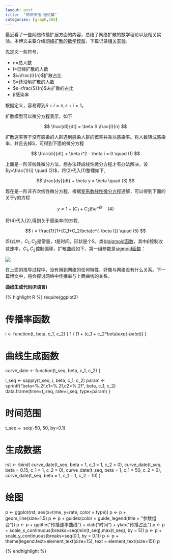 ```yaml
---
layout: post
title:  "网络传播-理论篇"
categories: [graph,SNS]
---
```


最近看了一些网络传播扩展方面的内容，总结了网络扩散的数学理论以及相关实验。本博文主要介绍[网络扩散的数学模型][2]，下篇记录[相关实验][4]。

先定义一些符号，

* n=总人数
* I=已经扩散的人数
* $i=\frac{I}{n}$扩散占比
* S=还没哟扩散的人数
* $s=\frac{S}{n}$未扩散的占比
* $\beta$感染率

根据定义，容易得到$S+I=n,s+i=1$。

扩散模型可以微分方程表示，如下

$$
	\frac{dI}{dt} = \beta S \frac{I}{n}
$$

扩散速率等于没有感染的人群遇到感染人群的概率并乘以感染率。将人数转成感染率，并且去掉S，可得到下面的微分方程

$$
	\frac{di}{dt} + \beta i^2 - \beta i = 0 \quad (1)
$$

上面是一阶非线性微分方法，想办法转成线性微分方程才有办法解决，设$y=\frac{1}{i} \quad (2)$，将(2)代入(1)整理如下,

$$
	\frac{dy}{dt} + \beta y = \beta \quad (3)
$$

现在是一阶非齐次线性微分方程，根据[变系数线性微分方程][1]通解，可以得到下面的关于y的方程

$$
	y=1+(C_1+C_2\beta)e^{-\beta t} \quad (4)
$$

将(4)代入(2),得到关于感染率$i$的方程,

$$
	i = \frac{1}{1+(C_1+C_2\beta)e^{-\beta t}} \quad (5)
$$

(5)式中，$C_1,C_2$是常量，$t$是时间，形状是个S，类似[sigmoid函数][3]，其中$\beta$控制收敛速率，$C_1,C_2$控制偏移，扩散曲线如下，第一组参数是[sigmoid函数][3]：

<img src="/img/diffusion_curve.png" />

在上面的推导过程中，没有用到网络的任何特性，好像与网络没有什么关系。下一篇博文中，将会探讨网络中传播率与上面曲线的关系。


**曲线生成代码(R语言)**

{% highlight R %}
require(ggplot2)

# 传播率函数
i <- function(t, beta, c_1, c_2) {
  1 / (1 + (c_1 + c_2*beta)*exp(-beta*t))
}

# 曲线生成函数
curve_date <- function(t_seq, beta, c_1, c_2) {
  
  i_seq <- sapply(t_seq, i, beta, c_1, c_2)
  param <- sprintf("beta=%.2f,c1=%.2f,c2=%.2f", beta, c_1, c_2)
  data.frame(time=t_seq, rate=i_seq, type=param)
}

# 时间范围
t_seq <- seq(-50, 50, by=0.1)

# 生成数据
rst <- rbind(
  curve_date(t_seq, beta = 1, c_1 = 1, c_2 = 0),
  curve_date(t_seq, beta = 0.15, c_1 = 1, c_2 = 0),
  curve_date(t_seq, beta = 1, c_1 = 50, c_2 = 0),
  curve_date(t_seq, beta = 1, c_1 = 1, c_2 = 10)
)

# 绘图
p <- ggplot(rst, aes(x=time, y=rate, color = type))
p <- p + geom_line(size=1.5)
p <- p + guides(color = guide_legend(title = "参数组合"))
p <- p + ggtitle("传播速率曲线") + xlab("时间") + ylab("传播占比")
p <- p + scale_x_continuous(breaks=seq(min(t_seq),max(t_seq), by = 5))
p <- p + scale_y_continuous(breaks=seq(0,1, by = 0.1))
p <- p + theme(legend.text=element_text(size=15),
               text = element_text(size=15))
p

{% endhighlight %}


<!--- 线性微分方程 wiki -->
[1]:https://zh.wikipedia.org/wiki/%E7%BA%BF%E6%80%A7%E5%BE%AE%E5%88%86%E6%96%B9%E7%A8%8B
<!--- 网络扩散模拟分享与实验 -->
[2]:http://chengjun.github.io/network-diffusion/#/2
<!--- Sigmoid wiki -->
[3]:https://en.wikipedia.org/wiki/Sigmoid_function
<!--- 实验 -->
[4]:/graph/sns/2016/07/13/graph-diffusion-experiment.html
